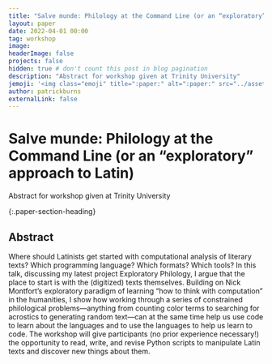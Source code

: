 ```yaml
---
title: "Salve munde: Philology at the Command Line (or an “exploratory” approach to Latin)"
layout: paper
date: 2022-04-01 00:00
tag: workshop
image:
headerImage: false
projects: false
hidden: true # don't count this post in blog pagination
description: "Abstract for workshop given at Trinity University"
jemoji: '<img class="emoji" title=":paper:" alt=":paper:" src="../assets/images/paper-icon.png" height="20" width="20" align="absmiddle">'
author: patrickburns
externalLink: false
---
```


# Salve munde: Philology at the Command Line (or an “exploratory” approach to Latin)
Abstract for workshop given at Trinity University

{:.paper-section-heading}
## Abstract

Where should Latinists get started with computational analysis of literary texts? Which programming language? Which formats? Which tools? In this talk, discussing my latest project Exploratory Philology, I argue that the place to start is with the (digitized) texts themselves. Building on Nick Montfort’s exploratory paradigm of learning “how to think with computation” in the humanities, I show how working through a series of constrained philological problems—anything from counting color terms to searching for acrostics to generating random text—can at the same time help us use code to learn about the languages and to use the languages to help us learn to code. The workshop will give participants (no prior experience necessary!) the opportunity to read, write, and revise Python scripts to manipulate Latin texts and discover new things about them. 